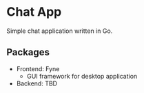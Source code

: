 # Chat App
Simple chat application written in Go.

## Packages 
- Frontend: Fyne 
    - GUI framework for desktop application
- Backend: TBD


